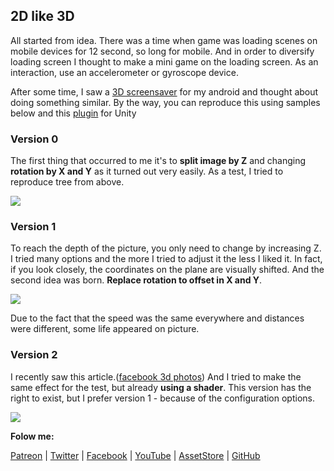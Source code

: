 ## 2D like 3D

All started from idea. There was a time when game was loading scenes on mobile devices for 12 second, so long for mobile. And in order to diversify loading screen I thought to make a mini game on the loading screen. As an interaction, use an accelerometer or gyroscope device. 

After some time, I saw a [3D screensaver](https://play.google.com/store/search?q=3dwallpapers) for my android and thought about doing something similar.
By the way, you can reproduce this using samples below and this [plugin](https://assetstore.unity.com/packages/tools/integration/ulivewallpaper-indie-52110) for Unity

### Version 0

The first thing that occurred to me it's to **split image by Z** and changing **rotation by X and Y** as it turned out very easily. As a test, I tried to reproduce tree from above. 

![](http://drive.google.com/uc?export=view&id=1Bz4JYuhdATN4j4WE34sfIljG9iHCLjhO)

### Version 1

To reach the depth of the picture, you only need to change by increasing Z. I tried many options and the more I tried to adjust it the less I liked it. In fact, if you look closely, the coordinates on the plane are visually shifted. And the second idea was born. **Replace rotation to offset in X and Y**. 

![](http://drive.google.com/uc?export=view&id=1XH0tB7NnfYA0XfgyJ7pVxm_0GLX61MuF)

Due to the fact that the speed was the same everywhere and distances were different, some life appeared on picture.

### Version 2

I recently saw this article.([facebook 3d photos](https://www.alanzucconi.com/2019/01/01/facebook-3d-photos/))
And I tried to make the same effect for the test, but already **using a shader**. This version has the right to exist, but I prefer version 1 - because of the configuration options.

![](http://drive.google.com/uc?export=view&id=1X9Y928z-0otB2s5vlfJGK27GB7Oup2F5)


**Folow me:** 

[Patreon](https://www.patreon.com/suncube)  | [Twitter](https://twitter.com/suncubestudio) | [Facebook](https://www.facebook.com/suncubestudio/) | [YouTube](https://www.youtube.com/channel/UC4O9GHjx0ovyVYJgMg4aFMA?view_as=subscriber) | [AssetStore](https://assetstore.unity.com/publishers/14506) | [GitHub](https://github.com/suncube)

